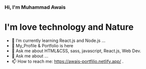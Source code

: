 ### Hi, I'm Muhammad Awais

 # I'm love technology and Nature 

- 🌱 I’m currently learning React.js and Node.js  ...
- 👯 My_Profile & Portfolio is here
- 🤔 Ask me about HTML&CSS, sass, javascript, React.js, Web Dev.
- 💬 Ask me about ...
- 📫 How to reach me: https://awais-portfilio.netlify.app/
.

